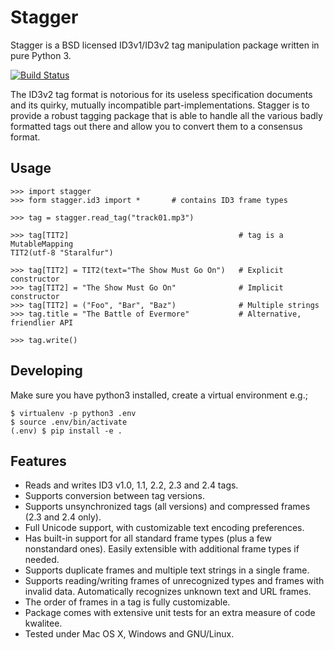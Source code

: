 # Stagger #

Stagger is a BSD licensed ID3v1/ID3v2 tag manipulation package written in pure Python 3.

[![Build Status](https://travis-ci.org/ajduncan/stagger.svg?branch=master)](https://travis-ci.org/ajduncan/stagger)

The ID3v2 tag format is notorious for its useless specification documents and its quirky, mutually incompatible part-implementations. Stagger is to provide a robust tagging package that is able to handle all the various badly formatted tags out there and allow you to convert them to a consensus format.

## Usage ##

```
>>> import stagger
>>> form stagger.id3 import *       # contains ID3 frame types

>>> tag = stagger.read_tag("track01.mp3")          

>>> tag[TIT2]                                      # tag is a MutableMapping
TIT2(utf-8 "Staralfur")

>>> tag[TIT2] = TIT2(text="The Show Must Go On")   # Explicit constructor
>>> tag[TIT2] = "The Show Must Go On"              # Implicit constructor
>>> tag[TIT2] = ("Foo", "Bar", "Baz")              # Multiple strings
>>> tag.title = "The Battle of Evermore"           # Alternative, friendlier API

>>> tag.write()
```

## Developing ##

Make sure you have python3 installed, create a virtual environment e.g.;

    $ virtualenv -p python3 .env
    $ source .env/bin/activate
    (.env) $ pip install -e .

## Features ##

* Reads and writes ID3 v1.0, 1.1, 2.2, 2.3 and 2.4 tags.
* Supports conversion between tag versions.
* Supports unsynchronized tags (all versions) and compressed frames (2.3 and 2.4 only).
* Full Unicode support, with customizable text encoding preferences.
* Has built-in support for all standard frame types (plus a few nonstandard ones). Easily extensible with additional frame types if needed.
* Supports duplicate frames and multiple text strings in a single frame.
* Supports reading/writing frames of unrecognized types and frames with invalid data. Automatically recognizes unknown text and URL frames.
* The order of frames in a tag is fully customizable.
* Package comes with extensive unit tests for an extra measure of code kwalitee.
* Tested under Mac OS X, Windows and GNU/Linux.